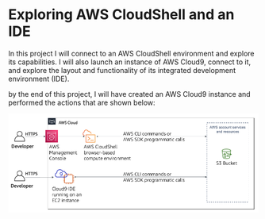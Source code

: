 # Exploring AWS CloudShell and an IDE

In this project I will connect to an AWS CloudShell environment and explore its capabilities. I will also launch an instance of AWS Cloud9, connect to it, and explore the layout and functionality of its integrated development environment (IDE).

by the end of this project, I will have created an AWS Cloud9 instance and performed the actions that are shown below:

![end-arch](images/end-arch.png)